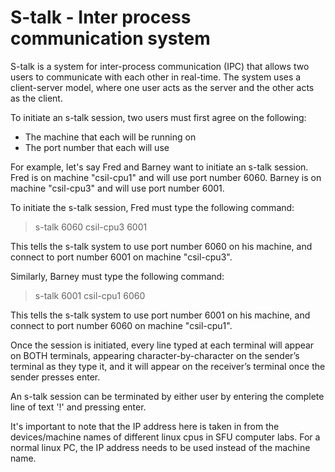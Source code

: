 # S-talk - Inter process communication system

S-talk is a system for inter-process communication (IPC) that allows two users to communicate with each other in real-time. The system uses a client-server model, where one user acts as the server and the other acts as the client. 

To initiate an s-talk session, two users must first agree on the following:
- The machine that each will be running on
- The port number that each will use

For example, let's say Fred and Barney want to initiate an s-talk session. Fred is on machine "csil-cpu1" and will use port number 6060. Barney is on machine "csil-cpu3" and will use port number 6001. 

To initiate the s-talk session, Fred must type the following command:
> s-talk 6060 csil-cpu3 6001

This tells the s-talk system to use port number 6060 on his machine, and connect to port number 6001 on machine "csil-cpu3". 

Similarly, Barney must type the following command:
> s-talk 6001 csil-cpu1 6060

This tells the s-talk system to use port number 6001 on his machine, and connect to port number 6060 on machine "csil-cpu1".

Once the session is initiated, every line typed at each terminal will appear on BOTH terminals, appearing character-by-character on the sender’s terminal as they type it, and it will appear on the receiver’s terminal once the sender presses enter.

An s-talk session can be terminated by either user by entering the complete line of text '!' and pressing enter.

It's important to note that the IP address here is taken in from the devices/machine names of different linux cpus in SFU computer labs. For a normal linux PC, the IP address needs to be used instead of the machine name.
